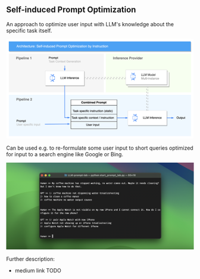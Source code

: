 ## Self-induced Prompt Optimization
An approach to optimize user input with LLM's knowledge about the specific task itself.

![alt SPO Process](media/Self_induced_prompt_opt_process.jpg)

Can be used e.g. to re-formulate some user input to short queries optimized for input to a search engine like Google or Bing.

![alt Example for generating search queries](media/example_SPO_websearch.png)


Further description:
- medium link TODO
